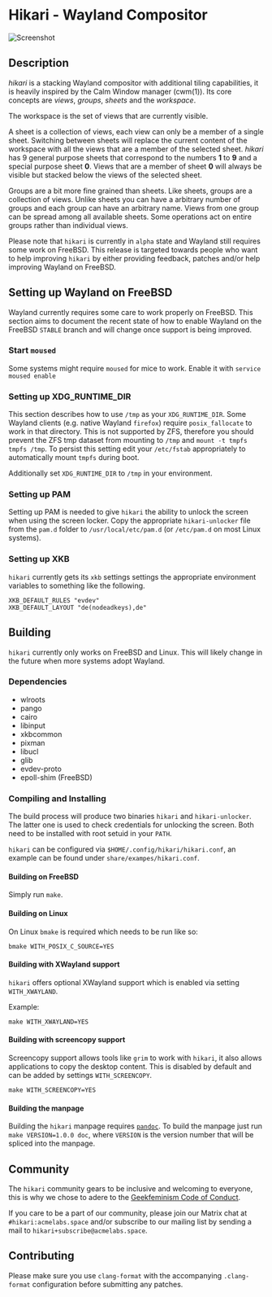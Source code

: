 # Hikari - Wayland Compositor

![Screenshot](https://acmelabs.space/~raichoo/hikari.png)

## Description

_hikari_ is a stacking Wayland compositor with additional tiling capabilities,
it is heavily inspired by the Calm Window manager (cwm(1)). Its core concepts
are *views*, *groups*, *sheets* and the *workspace*.

The workspace is the set of views that are currently visible.

A sheet is a collection of views, each view can only be a member of a single
sheet. Switching between sheets will replace the current content of the
workspace with all the views that are a member of the selected sheet. _hikari_
has 9 general purpose sheets that correspond to the numbers **1** to **9** and a
special purpose sheet **0**. Views that are a member of sheet **0** will
always be visible but stacked below the views of the selected sheet.

Groups are a bit more fine grained than sheets. Like sheets, groups are a
collection of views. Unlike sheets you can have a arbitrary number of groups
and each group can have an arbitrary name. Views from one group can be spread
among all available sheets. Some operations act on entire groups rather than
individual views.

Please note that `hikari` is currently in `alpha` state and Wayland still
requires some work on FreeBSD. This release is targeted towards people who want
to help improving `hikari` by either providing feedback, patches
and/or help improving Wayland on FreeBSD.

## Setting up Wayland on FreeBSD

Wayland currently requires some care to work properly on FreeBSD. This section
aims to document the recent state of how to enable Wayland on the FreeBSD
`STABLE` branch and will change once support is being improved.

### Start `moused`

Some systems might require `moused` for mice to work. Enable it with `service
moused enable`

### Setting up XDG\_RUNTIME\_DIR

This section describes how to use `/tmp` as your `XDG_RUNTIME_DIR`. Some Wayland
clients (e.g. native Wayland `firefox`) require `posix_fallocate` to work in
that directory. This is not supported by ZFS, therefore you should prevent the
ZFS tmp dataset from mounting to `/tmp` and `mount -t tmpfs tmpfs /tmp`. To
persist this setting edit your `/etc/fstab` appropriately to automatically mount
`tmpfs` during boot.

Additionally set `XDG_RUNTIME_DIR` to `/tmp` in your environment.

### Setting up PAM

Setting up PAM is needed to give `hikari` the ability to unlock the screen when
using the screen locker. Copy the appropriate `hikari-unlocker` file from the
`pam.d` folder to `/usr/local/etc/pam.d` (or `/etc/pam.d` on most Linux
systems).

### Setting up XKB

`hikari` currently gets its `xkb` settings settings the appropriate environment
variables to something like the following.

```
XKB_DEFAULT_RULES "evdev"
XKB_DEFAULT_LAYOUT "de(nodeadkeys),de"
```

## Building

`hikari` currently only works on FreeBSD and Linux. This will likely change in
the future when more systems adopt Wayland.

### Dependencies

* wlroots
* pango
* cairo
* libinput
* xkbcommon
* pixman
* libucl
* glib
* evdev-proto
* epoll-shim (FreeBSD)

### Compiling and Installing

The build process will produce two binaries `hikari` and `hikari-unlocker`. The
latter one is used to check credentials for unlocking the screen. Both need to
be installed with root setuid in your `PATH`.

`hikari` can be configured via `$HOME/.config/hikari/hikari.conf`, an example
can be found under `share/exampes/hikari.conf`.

#### Building on FreeBSD

Simply run `make`.

#### Building on Linux

On Linux `bmake` is required which needs to be run like so:

```
bmake WITH_POSIX_C_SOURCE=YES
```

#### Building with XWayland support

`hikari` offers optional XWayland support which is enabled via setting
`WITH_XWAYLAND`.

Example:

```
make WITH_XWAYLAND=YES
```

#### Building with screencopy support

Screencopy support allows tools like `grim` to work with `hikari`, it also
allows applications to copy the desktop content. This is disabled by default
and can be added by settings `WITH_SCREENCOPY`.

```
make WITH_SCREENCOPY=YES
```

#### Building the manpage

Building the `hikari` manpage requires [`pandoc`](http://pandoc.org/). To build
the manpage just run `make VERSION=1.0.0 doc`, where `VERSION` is the version
number that will be spliced into the manpage.

## Community

The `hikari` community gears to be inclusive and welcoming to everyone, this is
why we chose to adere to the [Geekfeminism Code of
Conduct](https://geekfeminismdotorg.wordpress.com/about/code-of-conduct/).

If you care to be a part of our community, please join our Matrix chat at
`#hikari:acmelabs.space` and/or subscribe to our mailing list by sending a mail
to `hikari+subscribe@acmelabs.space`.

## Contributing

Please make sure you use `clang-format` with the accompanying `.clang-format`
configuration before submitting any patches.
